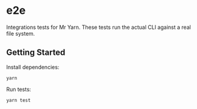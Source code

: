 # e2e

Integrations tests for Mr Yarn. These tests run the actual CLI against a real file system.

## Getting Started

Install dependencies:

```
yarn
```

Run tests:

```
yarn test
```
